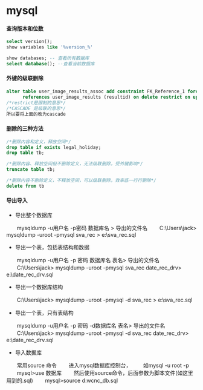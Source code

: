 # mysql

#### 查询版本和位数

```sql
select version();
show variables like '%version_%'

show databases; -- 查看所有数据库
select database(); --查看当前数据库
```
#### 外键的级联删除

```sql
alter table user_image_results_assoc add constraint FK_Reference_1 foreign key (resultid)
      references user_image_results (resultid) on delete restrict on update restrict;
/*restrict是限制的意思*/
/*CASCADE 是级联的意思*/
所以要将上面的改为cascade
```

#### 删除的三种方法

```sql
/*删除内容和定义，释放空间*/
drop table if exists legal_holiday;
drop table tb;

/*删除内容、释放空间但不删除定义，无法级联删除，受外键影响*/
truncate table tb;

/*删除内容不删除定义，不释放空间，可以级联删除，效率底一行行删除*/
delete from tb
```

#### 导出导入

- 导出整个数据库 

　　mysqldump -u用户名 -p密码  数据库名 > 导出的文件名 
　　C:\Users\jack> mysqldump -uroot -pmysql sva_rec  > e:\sva_rec.sql 

- 导出一个表，包括表结构和数据 

　　mysqldump -u用户名 -p 密码  数据库名 表名> 导出的文件名 
　　C:\Users\jack> mysqldump -uroot -pmysql sva_rec date_rec_drv> e:\date_rec_drv.sql 

- 导出一个数据库结构 

　　C:\Users\jack> mysqldump -uroot -pmysql -d sva_rec > e:\sva_rec.sql 

- 导出一个表，只有表结构 

　　mysqldump -u用户名 -p 密码 -d数据库名  表名> 导出的文件名 
　　C:\Users\jack> mysqldump -uroot -pmysql -d sva_rec date_rec_drv> e:\date_rec_drv.sql 

- 导入数据库 

　　常用source 命令 
　　进入mysql数据库控制台， 
　　如mysql -u root -p 
　　mysql>use 数据库 
　　然后使用source命令，后面参数为脚本文件(如这里用到的.sql) 
　　mysql>source d:wcnc_db.sql